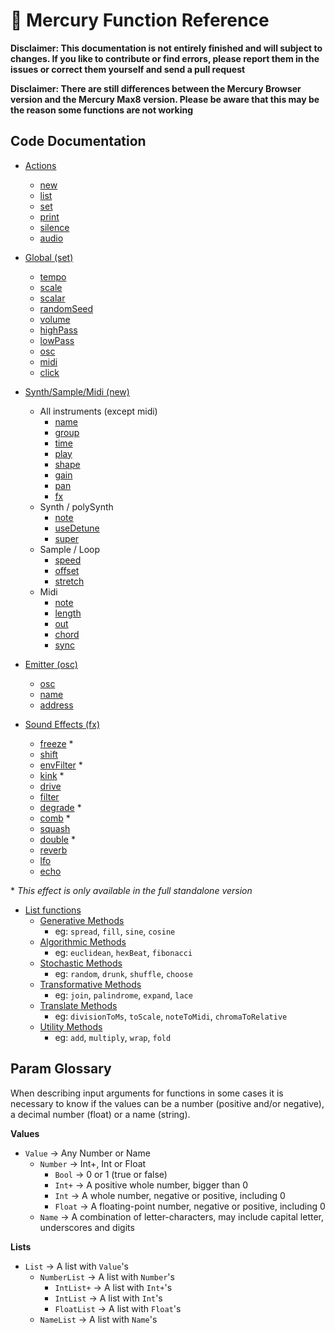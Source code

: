 # 📖 Mercury Function Reference

**Disclaimer: This documentation is not entirely finished and will subject to changes. If you like to contribute or find errors, please report them in the issues or correct them yourself and send a pull request**

**Disclaimer: There are still differences between the Mercury Browser version and the Mercury Max8 version. Please be aware that this may be the reason some functions are not working**

## Code Documentation

- [Actions](./00-general.md)
	- [new](./00-general.md#new)
	- [list](./00-general.md#list)
	- [set](./00-general.md#set)
	- [print](./00-general.md#print)
	- [silence](./00-general.md#silence)
	- [audio](./00-general.md#audio)

- [Global (set)](./01-global.md)
	- [tempo](./01-global.md#tempo)
	- [scale](./01-global.md#scale)
	- [scalar](./01-global.md#scalar)
	- [randomSeed](./01-global.md#randomseed)
	- [volume](./01-global.md#volume)
	- [highPass](./01-global.md#highpass) 
	- [lowPass](./01-global.md#lowpass)
	- [osc](./01-global.md#osc)
	- [midi](./01-global.md#midi-and-midiclock)
	- [click](./01-global.md#click)

- [Synth/Sample/Midi (new)](./02-instrument.md)
	- All instruments (except midi)
		- [name](./02-instrument.md#name)
		- [group](./02-instrument.md#group)
		- [time](./02-instrument.md#time)
		- [play](./02-instrument.md#play)
		- [shape](./02-instrument.md#shape)
		- [gain](./02-instrument.md#gain)
		- [pan](./02-instrument.md#pan)
		- [fx](./02-instrument.md#fx)
	- Synth / polySynth
		- [note](./02-instrument.md#note)
		- [useDetune](./02-instrument.md#usedetune)
		<!-- - [wave2](./02-instrument.md#wave2) -->
		- [super](./02-instrument.md#super)
	- Sample / Loop
		- [speed](./02-instrument.md#speed)
		- [offset](./02-instrument.md#offset)
		<!-- - [useNote](./02-instrument.md#usenote) -->
		<!-- - [note](./02-instrument.md#note) -->
		- [stretch](./02-instrument.md#stretch)
	- Midi
		- [note](./02-instrument.md#note-1)
		- [length](./02-instrument.md#length)
		- [out](./02-instrument.md#out)
		- [chord](./02-instrument.md#chord)
		- [sync](./02-instrument.md#sync)

- [Emitter (osc)](./03-emitter.md)
	- [osc](./03-emitter.md#osc)
	- [name](./03-emitter.md#name)
	- [address](./03-emitter.md#address)

- [Sound Effects (fx)](./04-fx.md)
	- [freeze](./04-fx.md#freeze) \*
	- [shift](./04-fx.md#shift)
	- [envFilter](./04-fx.md#envFilter) \*
	- [kink](./04-fx.md#kink) \*
	- [drive](./04-fx.md#drive)
	- [filter](./04-fx.md#filter) 
	- [degrade](./04-fx.md#degrade) \*
	- [comb](./04-fx.md#comb) \*
	- [squash](./04-fx.md#squash)
	- [double](./04-fx.md#double--chorus) \*
	- [reverb](./04-fx.md#reverb--hall)
	- [lfo](./04-fx.md#lfo)
	- [echo](./04-fx.md#delay--echo)

\* *This effect is only available in the full standalone version*

- [List functions](./05-ring.md)
	- [Generative Methods](./05-ring.md#generative-methods)
		- eg: `spread`, `fill`, `sine`, `cosine`
	- [Algorithmic Methods](./05-ring.md#algorithmic-methods)
		- eg: `euclidean`, `hexBeat`, `fibonacci`
	- [Stochastic Methods](./05-ring.md#stochastic-methods)
		- eg: `random`, `drunk`, `shuffle`, `choose`
	- [Transformative Methods](./05-ring.md#transformative-methods)
		- eg: `join`, `palindrome`, `expand`, `lace`
	- [Translate Methods](./05-ring.md#translate-methods)
		- eg: `divisionToMs`, `toScale`, `noteToMidi`, `chromaToRelative`
	- [Utility Methods](./05-ring.md#utility-methods)
		- eg: `add`, `multiply`, `wrap`, `fold`

## Param Glossary

When describing input arguments for functions in some cases it is necessary to know if the values can be a number (positive and/or negative), a decimal number (float) or a name (string).

**Values**

- `Value` -> Any Number or Name
	- `Number` -> Int+, Int or Float
		- `Bool` -> 0 or 1 (true or false)
		- `Int+` -> A positive whole number, bigger than 0
		- `Int` -> A whole number, negative or positive, including 0
		- `Float` -> A floating-point number, negative or positive, including 0
	- `Name` -> A combination of letter-characters, may include capital letter, underscores and digits

**Lists**

- `List` -> A list with `Value`'s
	- `NumberList` -> A list with `Number`'s
		- `IntList+` -> A list with `Int+`'s
		- `IntList` -> A list with `Int`'s
		- `FloatList` -> A list with `Float`'s
	- `NameList` -> A list with `Name`'s
